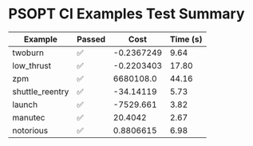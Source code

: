 # PSOPT CI Examples Test Summary

| Example | Passed | Cost | Time (s) |
|---|---|---|---|
| twoburn | ✅ | -0.2367249 | 9.64 |
| low_thrust | ✅ | -0.2203403 | 17.80 |
| zpm | ✅ | 6680108.0 | 44.16 |
| shuttle_reentry | ✅ | -34.14119 | 5.73 |
| launch | ✅ | -7529.661 | 3.82 |
| manutec | ✅ | 20.4042 | 2.67 |
| notorious | ✅ | 0.8806615 | 6.98 |